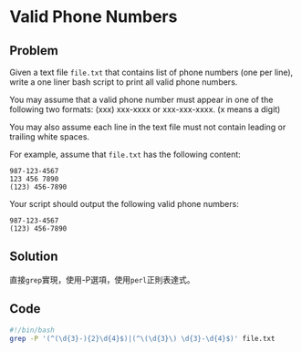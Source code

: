 # Valid Phone Numbers

## Problem

Given a text file `file.txt` that contains list of phone numbers (one per line), write a one liner bash script to print all valid phone numbers.

You may assume that a valid phone number must appear in one of the following two formats: (xxx) xxx-xxxx or xxx-xxx-xxxx. (x means a digit)

You may also assume each line in the text file must not contain leading or trailing white spaces.

For example, assume that `file.txt` has the following content:
```
987-123-4567
123 456 7890
(123) 456-7890
```
Your script should output the following valid phone numbers:
```
987-123-4567
(123) 456-7890
```

## Solution

直接`grep`實現，使用-P選項，使用`perl`正則表達式。

## Code

```bash
#!/bin/bash
grep -P '(^(\d{3}-){2}\d{4}$)|(^\(\d{3}\) \d{3}-\d{4}$)' file.txt
```
